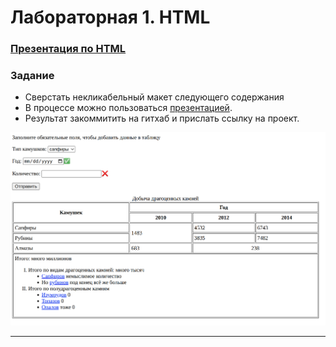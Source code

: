 # Лабораторная 1. HTML

### [Презентация по HTML](https://dmitryweiner.github.io/web-lectures/Basic%20-%20HTML.html)

### Задание

* Сверстать некликабельный макет следующего содержания
* В процессе можно пользоваться [презентацией](https://dmitryweiner.github.io/web-lectures/Basic%20-%20HTML.html#/).
* Результат закоммитить на гитхаб и прислать ссылку на проект.

![html](assets/lab_html/html_basic_2.png)

---
